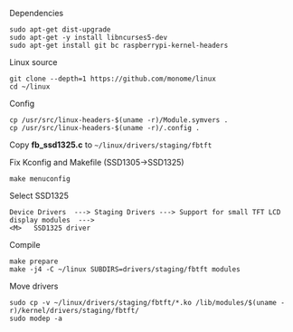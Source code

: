 Dependencies
```sudo apt-get update
sudo apt-get dist-upgrade
sudo apt-get -y install libncurses5-dev
sudo apt-get install git bc raspberrypi-kernel-headers
```

Linux source

    git clone --depth=1 https://github.com/monome/linux
    cd ~/linux
    
Config

    cp /usr/src/linux-headers-$(uname -r)/Module.symvers .
    cp /usr/src/linux-headers-$(uname -r)/.config .


Copy **fb_ssd1325.c** to `~/linux/drivers/staging/fbtft`

Fix Kconfig and Makefile (SSD1305->SSD1325)

    make menuconfig

Select SSD1325

    Device Drivers  ---> Staging Drivers ---> Support for small TFT LCD display modules  --->
    <M>   SSD1325 driver

Compile

    make prepare
    make -j4 -C ~/linux SUBDIRS=drivers/staging/fbtft modules

Move drivers

    sudo cp -v ~/linux/drivers/staging/fbtft/*.ko /lib/modules/$(uname -r)/kernel/drivers/staging/fbtft/
    sudo modep -a

